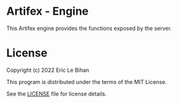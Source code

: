 # Artifex - Engine

This Artifex engine provides the functions exposed by the server.

# License

Copyright (c) 2022 Eric Le Bihan

This program is distributed under the terms of the MIT License.

See the [LICENSE](LICENSE) file for license details.
